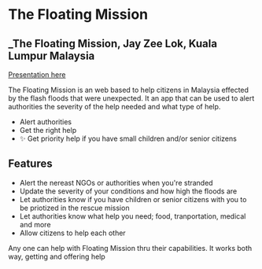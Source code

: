 # The Floating Mission
## _The Floating Mission, Jay Zee Lok, Kuala Lumpur Malaysia

[Presentation here](https://youtu.be/nXdIRc0F4z4)


The Floating Mission is an web based to help citizens in Malaysia effected by the flash floods that were unexpected. It an app that can be used to alert authorities the severity of the help needed and what type of help. 

- Alert authorities 
- Get the right help
- ✨ Get priority help if you have small children and/or senior citizens

## Features

- Alert the nereast NGOs or authorities when you're stranded
- Update the severity of your conditions and how high the floods are
- Let authorities know if you have children or senior citizens with you to be priotized in the rescue mission
- Let authorities know what help you need; food, tranportation, medical and more
- Allow citizens to help each other

Any one can help with Floating Mission thru their capabilities. It works both way, getting and offering help
